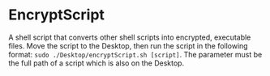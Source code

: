 # EncryptScript
A shell script that converts other shell scripts into encrypted, executable files. Move the script to the Desktop, then run the script in the following format: `sudo ./Desktop/encryptScript.sh [script]`. The parameter must be the full path of a script which is also on the Desktop.

